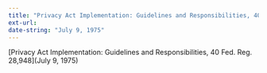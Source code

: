 ```yaml
---
title: "Privacy Act Implementation: Guidelines and Responsibilities, 40 Fed. Reg. 28,948"
ext-url:
date-string: "July 9, 1975"
---
```

[Privacy Act Implementation: Guidelines and Responsibilities, 40 Fed. Reg. 28,948](July 9, 1975)
